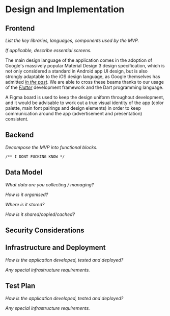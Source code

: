 # Design and Implementation

## Frontend

*List the key libraries, languages, components used by the MVP.*

*If applicable, describe essential screens.*

The main design language of the application comes in the adoption of Google's massively popular Material Design 3 design specification, which is not only considered a standard in Android app UI design, but is also strongly adaptable to the iOS design language, as Google themselves has admitted [*in the past*](https://www.theverge.com/2021/10/12/22722130/google-ios-app-material-design-components-uikit). We are able to cross these beams thanks to our usage of the [*Flutter*](https://flutter.dev/) development framework and the Dart programming language.

A Figma board is used to keep the design uniform throughout development, and it would be advisable to work out a true visual identity of the app (color palette, main font pairings and design elements) in order to keep communication around the app (advertisement and presentation) consistent. 

## Backend

*Decompose the MVP into functional blocks.*

`/** I DONT FUCKING KNOW */`

## Data Model

*What data are you collecting / managing?*

*How is it organised?*

*Where is it stored?*

*How is it shared/copied/cached?*

## Security Considerations

## Infrastructure and Deployment

*How is the application developed, tested and deployed?*

*Any special infrastructure requirements.*

## Test Plan

*How is the application developed, tested and deployed?*

*Any special infrastructure requirements.*

